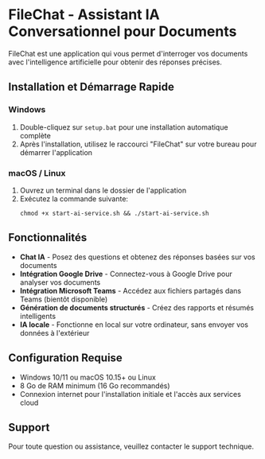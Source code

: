 
# FileChat - Assistant IA Conversationnel pour Documents

FileChat est une application qui vous permet d'interroger vos documents avec l'intelligence artificielle pour obtenir des réponses précises.

## Installation et Démarrage Rapide

### Windows
1. Double-cliquez sur `setup.bat` pour une installation automatique complète
2. Après l'installation, utilisez le raccourci "FileChat" sur votre bureau pour démarrer l'application

### macOS / Linux
1. Ouvrez un terminal dans le dossier de l'application
2. Exécutez la commande suivante:
   ```
   chmod +x start-ai-service.sh && ./start-ai-service.sh
   ```

## Fonctionnalités

- **Chat IA** - Posez des questions et obtenez des réponses basées sur vos documents
- **Intégration Google Drive** - Connectez-vous à Google Drive pour analyser vos documents
- **Intégration Microsoft Teams** - Accédez aux fichiers partagés dans Teams (bientôt disponible)
- **Génération de documents structurés** - Créez des rapports et résumés intelligents
- **IA locale** - Fonctionne en local sur votre ordinateur, sans envoyer vos données à l'extérieur

## Configuration Requise

- Windows 10/11 ou macOS 10.15+ ou Linux
- 8 Go de RAM minimum (16 Go recommandés)
- Connexion internet pour l'installation initiale et l'accès aux services cloud

## Support

Pour toute question ou assistance, veuillez contacter le support technique.
